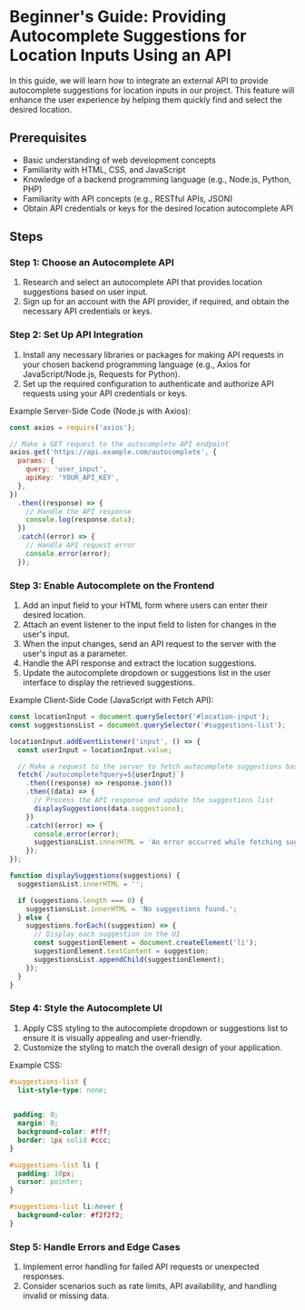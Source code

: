 # Beginner's Guide: Providing Autocomplete Suggestions for Location Inputs Using an API

In this guide, we will learn how to integrate an external API to provide autocomplete suggestions for location inputs in our project. This feature will enhance the user experience by helping them quickly find and select the desired location.

## Prerequisites
- Basic understanding of web development concepts
- Familiarity with HTML, CSS, and JavaScript
- Knowledge of a backend programming language (e.g., Node.js, Python, PHP)
- Familiarity with API concepts (e.g., RESTful APIs, JSON)
- Obtain API credentials or keys for the desired location autocomplete API

## Steps

### Step 1: Choose an Autocomplete API
1. Research and select an autocomplete API that provides location suggestions based on user input.
2. Sign up for an account with the API provider, if required, and obtain the necessary API credentials or keys.

### Step 2: Set Up API Integration
1. Install any necessary libraries or packages for making API requests in your chosen backend programming language (e.g., Axios for JavaScript/Node.js, Requests for Python).
2. Set up the required configuration to authenticate and authorize API requests using your API credentials or keys.

Example Server-Side Code (Node.js with Axios):
```javascript
const axios = require('axios');

// Make a GET request to the autocomplete API endpoint
axios.get('https://api.example.com/autocomplete', {
  params: {
    query: 'user_input',
    apiKey: 'YOUR_API_KEY',
  },
})
  .then((response) => {
    // Handle the API response
    console.log(response.data);
  })
  .catch((error) => {
    // Handle API request error
    console.error(error);
  });
```

### Step 3: Enable Autocomplete on the Frontend
1. Add an input field to your HTML form where users can enter their desired location.
2. Attach an event listener to the input field to listen for changes in the user's input.
3. When the input changes, send an API request to the server with the user's input as a parameter.
4. Handle the API response and extract the location suggestions.
5. Update the autocomplete dropdown or suggestions list in the user interface to display the retrieved suggestions.

Example Client-Side Code (JavaScript with Fetch API):
```javascript
const locationInput = document.querySelector('#location-input');
const suggestionsList = document.querySelector('#suggestions-list');

locationInput.addEventListener('input', () => {
  const userInput = locationInput.value;

  // Make a request to the server to fetch autocomplete suggestions based on user input
  fetch(`/autocomplete?query=${userInput}`)
    .then((response) => response.json())
    .then((data) => {
      // Process the API response and update the suggestions list
      displaySuggestions(data.suggestions);
    })
    .catch((error) => {
      console.error(error);
      suggestionsList.innerHTML = 'An error occurred while fetching suggestions.';
    });
});

function displaySuggestions(suggestions) {
  suggestionsList.innerHTML = '';

  if (suggestions.length === 0) {
    suggestionsList.innerHTML = 'No suggestions found.';
  } else {
    suggestions.forEach((suggestion) => {
      // Display each suggestion in the UI
      const suggestionElement = document.createElement('li');
      suggestionElement.textContent = suggestion;
      suggestionsList.appendChild(suggestionElement);
    });
  }
}
```

### Step 4: Style the Autocomplete UI
1. Apply CSS styling to the autocomplete dropdown or suggestions list to ensure it is visually appealing and user-friendly.
2. Customize the styling to match the overall design of your application.

Example CSS:
```css
#suggestions-list {
  list-style-type: none;
 

 padding: 0;
  margin: 0;
  background-color: #fff;
  border: 1px solid #ccc;
}

#suggestions-list li {
  padding: 10px;
  cursor: pointer;
}

#suggestions-list li:hover {
  background-color: #f2f2f2;
}
```

### Step 5: Handle Errors and Edge Cases
1. Implement error handling for failed API requests or unexpected responses.
2. Consider scenarios such as rate limits, API availability, and handling invalid or missing data.

